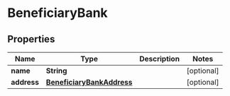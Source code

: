 

# BeneficiaryBank


## Properties

| Name | Type | Description | Notes |
|------------ | ------------- | ------------- | -------------|
|**name** | **String** |  |  [optional] |
|**address** | [**BeneficiaryBankAddress**](BeneficiaryBankAddress.md) |  |  [optional] |




